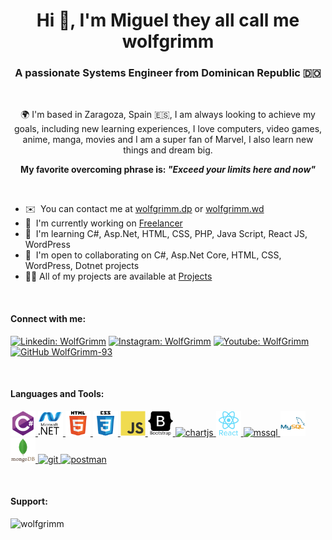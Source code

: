 <h1 align="center">Hi 👋, I'm Miguel they all call me wolfgrimm</h1>
<h3 align="center">A passionate Systems Engineer from Dominican Republic 🇩🇴</h3>

<br/>

<p align="center">🌍  I'm based in Zaragoza, Spain 🇪🇸, I am always looking to achieve my goals, including new learning experiences, I love computers, video games, anime, manga, movies and I am a super fan of Marvel, I also learn new things and dream big.<p>
<p align="center"><strong>My favorite overcoming phrase is: <em>"Exceed your limits here and now"</em></strong></p>

<br/>

*   ✉️  You can contact me at [wolfgrimm.dp](mailto:wolfgrimm.dp@gmail.com) or [wolfgrimm.wd](mailto:wolfgrimm.wd@gmail.com)
*   🚀  I'm currently working on [Freelancer](https://wolfgrimm.com/)
*   🧠  I'm learning C#, Asp.Net, HTML, CSS, PHP, Java Script, React JS, WordPress
*   🤝  I'm open to collaborating on C#, Asp.Net Core, HTML, CSS, WordPress, Dotnet projects
*   👨‍💻 All of my projects are available at [Projects](https://wolfgrimm.com/)
<br/>

<h4 align="left">Connect with me:</h4>
<p align="left"> 
 
[![Linkedin: WolfGrimm](https://img.shields.io/badge/-WolfGrimm-blue?style=flat-square&logo=Linkedin&logoColor=white&link=https://linkedin.com/in/miguel-angel-ferrer-wolfgrimm/)](https://linkedin.com/in/miguel-angel-ferrer-wolfgrimm/)
[![Instagram: WolfGrimm](https://img.shields.io/badge/-WolfGrimm-red?style=flat-square&logo=Instagram&logoColor=white&link=https://instagram.com/mferrer_inf/)](https://instagram.com/mferrer_inf/)
[![Youtube: WolfGrimm](https://img.shields.io/youtube/channel/subscribers/UCZ1P3WxdV-3SLHPisud2cgQ?style=social)](https://www.youtube.com/channel/UCZ1P3WxdV-3SLHPisud2cgQ)
[![GitHub WolfGrimm-93](https://img.shields.io/github/followers/WolfGrimm-93?style=social)](https://github.com/WolfGrimm-93)

</p>

<br/>

<h4 align="left">Languages and Tools:</h4>

<p align="left">
<a href="https://www.w3schools.com/cs/" target="_blank" rel="noreferrer"> <img src="https://raw.githubusercontent.com/devicons/devicon/master/icons/csharp/csharp-original.svg" alt="csharp" width="40" height="40"/> </a> 
<a href="https://dotnet.microsoft.com/" target="_blank" rel="noreferrer"> <img src="https://raw.githubusercontent.com/devicons/devicon/master/icons/dot-net/dot-net-original-wordmark.svg" alt="dotnet" width="40" height="40"/> </a> 
<a href="https://www.w3.org/html/" target="_blank" rel="noreferrer"> <img src="https://raw.githubusercontent.com/devicons/devicon/master/icons/html5/html5-original-wordmark.svg" alt="html5" width="40" height="40"/> </a> 
<a href="https://www.w3schools.com/css/" target="_blank" rel="noreferrer"> <img src="https://raw.githubusercontent.com/devicons/devicon/master/icons/css3/css3-original-wordmark.svg" alt="css3" width="40" height="40"/> </a>
<a href="https://developer.mozilla.org/en-US/docs/Web/JavaScript" target="_blank" rel="noreferrer"> <img src="https://raw.githubusercontent.com/devicons/devicon/master/icons/javascript/javascript-original.svg" alt="javascript" width="40" height="40"/> </a> 
<a href="https://getbootstrap.com" target="_blank" rel="noreferrer"> <img src="https://raw.githubusercontent.com/devicons/devicon/master/icons/bootstrap/bootstrap-plain-wordmark.svg" alt="bootstrap" width="40" height="40"/> </a> 
<a href="https://www.chartjs.org" target="_blank" rel="noreferrer"> <img src="https://www.chartjs.org/media/logo-title.svg" alt="chartjs" width="40" height="40"/> </a>
<a href="https://reactjs.org/" target="_blank" rel="noreferrer"> <img src="https://raw.githubusercontent.com/devicons/devicon/master/icons/react/react-original-wordmark.svg" alt="react" width="40" height="40"/> </a>
<a href="https://www.microsoft.com/en-us/sql-server" target="_blank" rel="noreferrer"> <img src="https://www.svgrepo.com/show/303229/microsoft-sql-server-logo.svg" alt="mssql" width="40" height="40"/> </a>
<a href="https://www.mysql.com/" target="_blank" rel="noreferrer"> <img src="https://raw.githubusercontent.com/devicons/devicon/master/icons/mysql/mysql-original-wordmark.svg" alt="mysql" width="40" height="40"/> </a>
<a href="https://www.mongodb.com/" target="_blank" rel="noreferrer"> <img src="https://raw.githubusercontent.com/devicons/devicon/master/icons/mongodb/mongodb-original-wordmark.svg" alt="mongodb" width="40" height="40"/> </a>
 <a href="https://git-scm.com/" target="_blank" rel="noreferrer"> <img src="https://www.vectorlogo.zone/logos/git-scm/git-scm-icon.svg" alt="git" width="40" height="40"/> </a>
 <a href="https://postman.com" target="_blank" rel="noreferrer"> <img src="https://www.vectorlogo.zone/logos/getpostman/getpostman-icon.svg" alt="postman" width="40" height="40"/></a> 
</p>
<br/>

<h4 align="left">Support:</h4>
<p><a href="https://www.buymeacoffee.com/wolfgrimm"> <img align="left" src="https://cdn.buymeacoffee.com/buttons/v2/default-yellow.png" height="50" width="210" alt="wolfgrimm" /></a></p><br><br>


